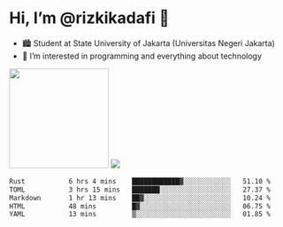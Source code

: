 # Hi, I’m @rizkikadafi 👋
- 🏙 Student at State University of Jakarta (Universitas Negeri Jakarta)
- 👀 I’m interested in programming and everything about technology
<img height="180em" src="https://github-readme-stats.vercel.app/api?username=rizkikadafi&show_icons=true&hide_border=true&&count_private=true&include_all_commits=true" />
<img src="https://github-readme-stats.vercel.app/api/top-langs/?username=rizkikadafi&show_icons=true&hide_border=true&&count_private=true&include_all_commits=true" />

<!--START_SECTION:waka-->

```txt
Rust           6 hrs 4 mins    ████████████▓░░░░░░░░░░░░   51.10 %
TOML           3 hrs 15 mins   ███████░░░░░░░░░░░░░░░░░░   27.37 %
Markdown       1 hr 13 mins    ██▓░░░░░░░░░░░░░░░░░░░░░░   10.24 %
HTML           48 mins         █▓░░░░░░░░░░░░░░░░░░░░░░░   06.75 %
YAML           13 mins         ▒░░░░░░░░░░░░░░░░░░░░░░░░   01.85 %
```

<!--END_SECTION:waka-->

<!---
rizkikadafi/rizkikadafi is a ✨ special ✨ repository because its `README.md` (this file) appears on your GitHub profile.
You can click the Preview link to take a look at your changes.
--->
